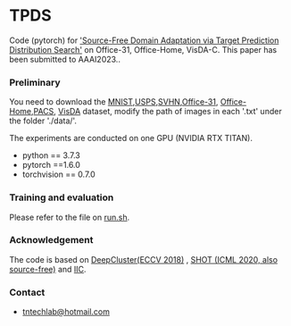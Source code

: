 
# TPDS

Code (pytorch) for ['Source-Free Domain Adaptation via Target Prediction Distribution Search']() on Office-31, Office-Home, VisDA-C. This paper has been submitted to AAAI2023..

### Preliminary

You need to download the [MNIST](http://yann.lecun.com/exdb/mnist/),[USPS](https://www.openml.org/search?type=data&sort=runs&id=41070&status=active),[SVHN](http://ufldl.stanford.edu/housenumbers/),[Office-31](https://drive.google.com/file/d/0B4IapRTv9pJ1WGZVd1VDMmhwdlE/view?resourcekey=0-gNMHVtZfRAyO_t2_WrOunA ), [Office-Home](https://drive.google.com/file/d/0B81rNlvomiwed0V1YUxQdC1uOTg/view),[PACS](https://github.com/MachineLearning2020/Homework3-PACS ), [VisDA](http://csr.bu.edu/ftp/visda17/clf/) dataset,  modify the path of images in each '.txt' under the folder './data/'.

The experiments are conducted on one GPU (NVIDIA RTX TITAN).

- python == 3.7.3
- pytorch ==1.6.0
- torchvision == 0.7.0


### Training and evaluation

Please refer to the file on [run.sh](./digit/run.sh).

### Acknowledgement


The code is based on [DeepCluster(ECCV 2018)](https://github.com/facebookresearch/deepcluster) , [SHOT (ICML 2020, also source-free)](https://github.com/tim-learn/SHOT) and [IIC](https://github.com/sebastiani/IIC).


### Contact

- tntechlab@hotmail.com
